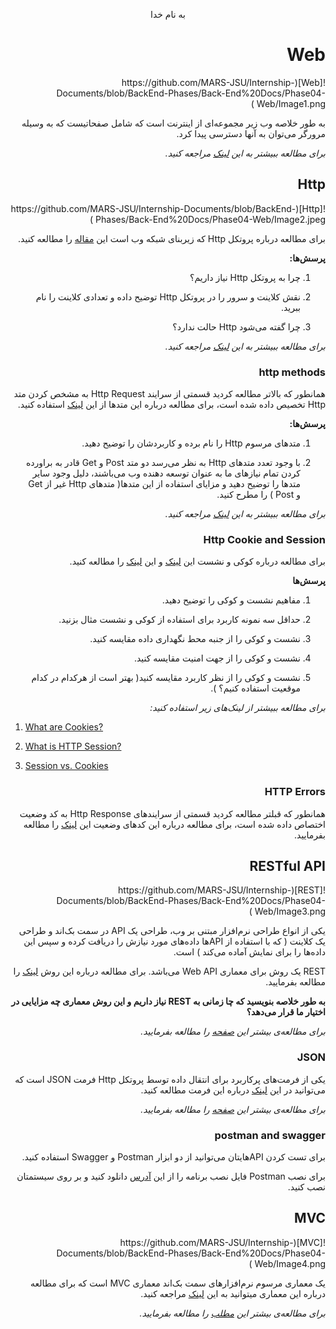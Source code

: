 <div dir="rtl" align="center">

به نام خدا

</div>

<div dir="rtl" align="right">

# Web

<div align"center">
![Web](https://github.com/MARS-JSU/Internship-Documents/blob/BackEnd-Phases/Back-End%20Docs/Phase04-Web/Image1.png )
</div>

به طور خلاصه وب زیر مجموعه‌ای از اینترنت است که شامل صفحاتیست که به وسیله مرورگر می‌توان به آنها دسترسی پیدا کرد.

_برای مطالعه ببیشتر به این [لینک](https://www.techopedia.com/definition/5613/web) مراجعه کنید._

## Http

<div align"center">
![Http](https://github.com/MARS-JSU/Internship-Documents/blob/BackEnd-Phases/Back-End%20Docs/Phase04-Web/Image2.jpeg )
</div>

برای مطالعه درباره پروتکل Http که زیربنای شبکه وب است این [مقاله](https://blog.faradars.org/پروتکل-http/) را مطالعه کنید.

**پرسش‌ها:**

1. چرا به پروتکل Http نیاز داریم؟

2. نقش کلاینت و سرور را در پروتکل Http توضیح داده و تعدادی کلاینت را نام ببرید.

3. چرا گفته می‌شود Http حالت ندارد؟

_برای مطالعه ببیشتر به این [لینک](https://www.w3schools.com/whatis/whatis_http.asp) مراجعه کنید._

### http methods

همانطور که بالاتر مطالعه کردید قسمتی از سرایند Http Request به مشخص کردن متد Http تخصیص داده شده است، برای مطالعه درباره این متدها از این [لینک](https://virgool.io/@aminimani/انواع-متد-های-http-vv0xt4kl4lmc) استفاده کنید.

**پرسش‌ها:**

1. متدهای مرسوم Http را نام برده و کاربردشان را توضیح دهید.

2. با وجود تعدد متدهای Http به نظر می‌رسد دو متد Post و Get قادر به براورده کردن تمام نیازهای ما به عنوان توسعه دهنده وب می‌باشند، دلیل وجود سایر متدها را توضیح دهید و مزایای استفاده از این متدها( متدهای Http غیر از Get و Post ) را مطرح کنید.

_برای مطالعه ببیشتر به این [لینک](https://restfulapi.net/http-methods/) مراجعه کنید._

### Http Cookie and Session

برای مطالعه درباره کوکی و نشست این [لینک](https://virgool.io/@mehdinazari/همه-چیز-درباره-سشن-و-کوکی-q1ea8fnmf6pt) و این [لینک](https://www.daneshjooyar.com/blog/session-and-cookie/) را مطالعه کنید.

**پرسش‌ها**

1. مفاهیم نشست و کوکی را توضیح دهید.

2. حداقل سه نمونه کاربرد برای استفاده از کوکی و نشست مثال بزنید.

3. نشست و کوکی را از جنبه محط نگهداری داده مقایسه کنید.

4. نشست و کوکی را از جهت امنیت مقایسه کنید.

5. نشست و کوکی را از نظر کاربرد مقایسه کنید( بهتر است از هرکدام در کدام موقعیت استفاده کنیم؟ ).

_برای مطالعه ببیشتر از لینک‌های زیر استفاده کنید:_

<div dir="ltr" align="left">

1. [What are Cookies?](https://www.kaspersky.com/resource-center/definitions/cookies)

2. [What is HTTP Session?](https://www.logicbig.com/quick-info/http/http-session.html)

3. [Session vs. Cookies](https://www.javatpoint.com/session-vs-cookies)

</div>

### HTTP Errors

همانطور که قبلتر مطالعه کردید قسمتی از سرایندهای Http Response به کد وضعیت اختصاص داده شده است، برای مطالعه درباره این کدهای وضعیت این [لینک](https://developer.mozilla.org/en-US/docs/Web/HTTP/Status) را مطالعه بفرمایید.

## RESTful API

<div align"center">
![REST](https://github.com/MARS-JSU/Internship-Documents/blob/BackEnd-Phases/Back-End%20Docs/Phase04-Web/Image3.png )
</div>

یکی از انواع طراحی نرم‌افزار مبتنی بر وب، طراحی یک API در سمت بک‌اند و طراحی یک کلاینت ( که با استفاده از APIها داده‌های مورد نیازش را دریافت کرده و سپس این داده‌ها را برای نمایش آماده می‌کند ) است.

REST یک روش برای معماری Web API می‌باشد. برای مطالعه درباره این روش [لینک](https://blog.faradars.org/rest-چیست/) را مطالعه بفرمایید.

**به طور خلاصه بنویسید که چا زمانی به REST نیاز داریم و این روش معماری چه مزایایی در اختیار ما قرار می‌دهد؟**

_برای مطالعه‌ی بیشتر این [صفحه](https://restfulapi.net/) را مطالعه بفرمایید._

### JSON

یکی از فرمت‌های پرکاربرد برای انتقال داده توسط پروتکل Http فرمت JSON است که می‌توانید در این [لینک](https://blog.faradars.org/json-overview/) درباره این فرمت مطالعه کنید.

_برای مطالعه‌ی بیشتر این [صفحه](https://restfulapi.net/introduction-to-json/) را مطالعه بفرمایید._

### postman and swagger

برای تست کردن APIهایتان می‌توانید از دو ابزار Postman و Swagger استفاده کنید.

برای نصب Postman فایل نصب برنامه را از این [آدرس](https://www.postman.com/downloads/) دانلود کنید و بر روی سیستمتان نصب کنید.

## MVC

<div align"center">
![MVC](https://github.com/MARS-JSU/Internship-Documents/blob/BackEnd-Phases/Back-End%20Docs/Phase04-Web/Image4.png )
</div>

یک معماری مرسوم نرم‌افزارهای سمت بک‌اند معماری MVC است که برای مطالعه درباره این معماری میتوانید به این [لینک](https://virgool.io/apieco/mvc-چیست-به-زبان-ساده-tcayn934sbyp) مراجعه کنید.

_برای مطالعه‌ی بیشتر این [مطلب](https://www.geeksforgeeks.org/mvc-design-pattern/) را مطالعه بفرمایید._

</div>
